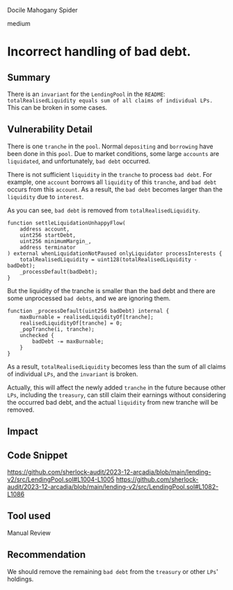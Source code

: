 Docile Mahogany Spider

medium

# Incorrect handling of bad debt.

## Summary
There is an `invariant` for the `LendingPool` in the `README`: `totalRealisedLiquidity equals sum of all claims of individual LPs.`
This can be broken in some cases.
## Vulnerability Detail
There is one `tranche` in the `pool`.
Normal `depositing` and `borrowing` have been done in this `pool`.
Due to market conditions, some large `accounts` are `liquidated`, and unfortunately, `bad debt` occurred.

There is not sufficient `liquidity` in the `tranche` to process `bad debt`. 
For example, one `account` borrows all `liquidity` of this `tranche`, and `bad debt` occurs from this `account`. 
As a result, the `bad debt` becomes larger than the `liquidity` due to `interest`.

As you can see, `bad debt` is removed from `totalRealisedLiquidity`.
```solidity
function settleLiquidationUnhappyFlow(
    address account,
    uint256 startDebt,
    uint256 minimumMargin_,
    address terminator
) external whenLiquidationNotPaused onlyLiquidator processInterests {
    totalRealisedLiquidity = uint128(totalRealisedLiquidity - badDebt);
    _processDefault(badDebt);
}
```
But the liquidity of the tranche is smaller than the bad debt and there are some unprocessed `bad debts`, and we are ignoring them.
```solidity
function _processDefault(uint256 badDebt) internal {
    maxBurnable = realisedLiquidityOf[tranche];
    realisedLiquidityOf[tranche] = 0;
    _popTranche(i, tranche);
    unchecked {
        badDebt -= maxBurnable;
    }
}
```
As a result, `totalRealisedLiquidity`  becomes less than the sum of all claims of individual `LPs`, and the `invariant` is broken.

Actually, this will affect the newly added `tranche` in the future because other `LPs`, including the `treasury`, can still claim their earnings without considering the occurred bad debt, and the actual `liquidity` from new tranche will be removed.
## Impact

## Code Snippet
https://github.com/sherlock-audit/2023-12-arcadia/blob/main/lending-v2/src/LendingPool.sol#L1004-L1005
https://github.com/sherlock-audit/2023-12-arcadia/blob/main/lending-v2/src/LendingPool.sol#L1082-L1086
## Tool used

Manual Review

## Recommendation
We should remove the remaining `bad debt` from the `treasury` or other `LPs`' holdings.